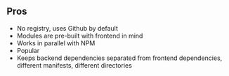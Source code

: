## Pros

- No registry, uses Github by default
- Modules are pre-built with frontend in mind
- Works in parallel with NPM
- Popular
- Keeps backend dependencies separated from frontend dependencies, different manifests, different directories